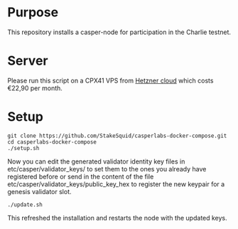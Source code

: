 Purpose
=======

This repository installs a casper-node for participation in the Charlie testnet.

Server
======

Please run this script on a CPX41 VPS from [Hetzner cloud](https://hetzner.cloud/?ref=uqph3EQTVIIR) which costs €22,90 per month.

Setup
======

```
git clone https://github.com/StakeSquid/casperlabs-docker-compose.git
cd casperlabs-docker-compose
./setup.sh
```

Now you can edit the generated validator identity key files in etc/casper/validator_keys/ to set them to the ones you already have registered before or send in the content of the file etc/casper/validator_keys/public_key_hex to register the new keypair for a genesis validator slot.

```
./update.sh
```

This refreshed the installation and restarts the node with the updated keys.



